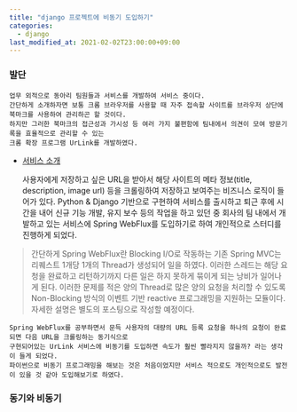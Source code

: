 ```yaml
---
title: "django 프로젝트에 비동기 도입하기"
categories: 
  - django
last_modified_at: 2021-02-02T23:00:00+09:00
---
```


### 발단
    업무 외적으로 동아리 팀원들과 서비스를 개발하여 서비스 중이다.
    간단하게 소개하자면 보통 크롬 브라우저를 사용할 때 자주 접속할 사이트를 브라우저 상단에 북마크를 사용하여 관리하곤 할 것이다.
    하지만 그러한 북마크의 접근성과 가시성 등 여러 가지 불편함에 팀내에서 의견이 모여 방문기록을 효율적으로 관리할 수 있는
    크롬 확장 프로그램 UrLink를 개발하였다.

- [서비스 소개](https://www.notion.so/c936d72ea9a2415ea8ca5395d8d8cf22)

    
    
    사용자에게 저장하고 싶은 URL을 받아서 해당 사이트의 메타 정보(title, description, image url) 등을
    크롤링하여 저장하고 보여주는 비즈니스 로직이 들어가 있다. Python & Django 기반으로 구현하여 서비스를 출시하고
    퇴근 후에 시간을 내어 신규 기능 개발, 유지 보수 등의 작업을 하고 있던 중 회사의 팀 내에서 개발하고 있는 서비스에
    Spring WebFlux를 도입하기로 하여 개인적으로 스터디를 진행하게 되었다.
    
> 간단하게 Spring WebFlux란 Blocking I/O로 작동하는 기존 Spring MVC는 리퀘스트 1개당 1개의 Thread가 생성되어 일을 하였다.
> 이러한 스레드는 해당 요청을 완료하고 리턴하기까지 다른 일은 하지 못하게 묶이게 되는 낭비가 일어나게 된다. 이러한 문제를 적은 양의 Thread로
> 많은 양의 요청을 처리할 수 있도록 Non-Blocking 방식의 이벤트 기반 reactive 프로그래밍을 지원하는 모듈이다. 자세한 설명은 별도의 포스팅으로 작성할 예정이다.

     
    Spring WebFlux를 공부하면서 문득 사용자의 대량의 URL 등록 요청을 하나의 요청이 완료되면 다음 URL을 크롤링하는 동기식으로
    구현되어있는 UrLink 서비스에 비동기를 도입하면 속도가 훨씬 빨라지지 않을까? 라는 생각이 들게 되었다.
    파이썬으로 비동기 프로그래밍을 해보는 것은 처음이었지만 서비스 적으로도 개인적으로도 발전이 있을 것 같아 도입해보기로 하였다.
    
### 동기와 비동기
    
